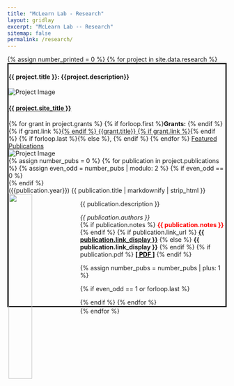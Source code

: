```yaml
---
title: "McLearn Lab - Research"
layout: gridlay
excerpt: "McLearn Lab -- Research"
sitemap: false
permalink: /research/
---
```


<div class="container-fluid">
{% assign number_printed = 0 %}
{% for project in site.data.research %}
<div class="row well" id="project-{{ project.title | replace: ' ', '-' }}" style="border: solid;">
<div class="row">
<div class="col-sm-6 clearfix">
<h4><b>{{ project.title }}: {{project.description}}</b></h4>
<div class="text-center">
<img src="{{ site.url }}{{ site.baseurl }}/images/research/{{ project.image }}" alt="Project Image" class="project-img-sm" />
</div>
<h4><a href="{{ project.site_link }}">{{ project.site_title }}</a></h4>
{% for grant in project.grants %}
{% if forloop.first %}<b>Grants:</b> {% endif %}
{% if grant.link %}<a href="{{grant.link}}">{% endif %}
{{grant.title}}
{% if grant.link %}</a>{% endif %}
{% if forloop.last %}{% else %}, {% endif %}
{% endfor %}
<a href="#publications-{{ project.title | replace: ' ', '-' }}" id="publications-{{ project.title | replace: ' ', '-' }}-toggler" data-toggle="collapse" class="pubs-toggler" aria-expanded="false">
Featured Publications
<span class="triangle triangle-right"></span>
<span class="triangle triangle-down"></span>
</a>

</div>
<div class="col-sm-6 clearfix">
<img class = "col-sm-6 clearfix" src="{{ site.url }}{{ site.baseurl }}/images/research/{{ project.image }}" alt="Project Image" class="project-img-lg" />
</div>
</div>

<div class="col-md-12">

<div class="collapse publications" id="publications-{{ project.title | replace: ' ', '-' }}">
{% assign number_pubs = 0 %}
{% for publication in project.publications %}
{% assign even_odd = number_pubs | modulo: 2 %} 
{% if even_odd == 0 %}
<div class="row">
{% endif %}

<div class="col-sm-6 clearfix">
<span><pubtit>({{publication.year}}) {{ publication.title | markdownify | strip_html }}</pubtit></span>
<img src="{{ site.url }}{{ site.baseurl }}/images/publications/{{ publication.image }}" class="img-responsive" width="33%" style="float: left" />
<p>{{ publication.description }}</p>
<em>{{ publication.authors }}</em><br />
{% if publication.notes %}
<strong style="color: red">{{ publication.notes }}</strong>
{% endif %}
{% if publication.link_url %}
<strong><a href="{{ publication.link_url }}">{{ publication.link_display }}</a></strong>
{% else %}
<strong>{{ publication.link_display }}</strong>
{% endif %}
{% if publication.pdf %}
<a href="{{ publication.pdf }}" style="color: black"><i class="fas fa-file-pdf"></i><strong>[ PDF ]</strong></a>
{% endif %}

</div>

{% assign number_pubs = number_pubs | plus: 1 %}

{% if even_odd == 1 or forloop.last %}
</div>
{% endif %}
{% endfor %}
</div>
</div>
</div> 
{% endfor %}
</div>
